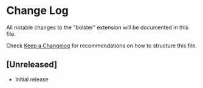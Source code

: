 # Change Log

All notable changes to the "bolster" extension will be documented in this file.

Check [Keep a Changelog](http://keepachangelog.com/) for recommendations on how to structure this file.

## [Unreleased]

- Initial release
